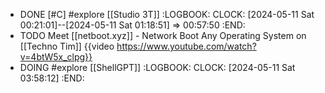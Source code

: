 - DONE [#C] #explore [[Studio 3T]]
  :LOGBOOK:
  CLOCK: [2024-05-11 Sat 00:21:01]--[2024-05-11 Sat 01:18:51] =>  00:57:50
  :END:
- TODO Meet [[netboot.xyz]] - Network Boot Any Operating System on [[Techno Tim]]
  {{video https://www.youtube.com/watch?v=4btW5x_clpg}}
- DOING #explore [[ShellGPT]]
  :LOGBOOK:
  CLOCK: [2024-05-11 Sat 03:58:12]
  :END: